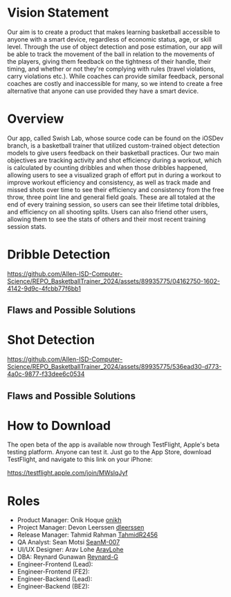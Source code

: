 # Vision Statement

Our aim is to create a product that makes learning basketball accessible to anyone with a smart device, regardless of economic status, age, or skill level. Through the use of object detection and pose estimation, our app will be able to track the movement of the ball in relation to the movements of the players, giving them feedback on the tightness of their handle, their timing, and whether or not they're complying with rules (travel violations, carry violations etc.). While coaches can provide similar feedback, personal coaches are costly and inaccessible for many, so we intend to create a free alternative that anyone can use provided they have a smart device.

# Overview

Our app, called Swish Lab, whose source code can be found on the iOSDev branch, is a basketball trainer that utilized custom-trained object detection models to give users feedback on their basketball practices. Our two main objectives are tracking activity and shot efficiency during a workout, which is calculated by counting dribbles and when those dribbles happened, allowing users to see a visualized graph of effort put in during a workout to improve workout efficiency and consistency, as well as track made and missed shots over time to see their efficiency and consistency from the free throw, three point line and general field goals. These are all totaled at the end of every training session, so users can see their lifetime total dribbles, and efficiency on all shooting splits. Users can also friend other users, allowing them to see the stats of others and their most recent training session stats.

# Dribble Detection


https://github.com/Allen-ISD-Computer-Science/REPO_BasketballTrainer_2024/assets/89935775/04162750-1602-4142-9d9c-4fcbb77f6bb1


## Flaws and Possible Solutions ##

# Shot Detection


https://github.com/Allen-ISD-Computer-Science/REPO_BasketballTrainer_2024/assets/89935775/536ead30-d773-4a0c-9877-f33dee6c0534


## Flaws and Possible Solutions ##

# How to Download

The open beta of the app is available now through TestFlight, Apple's beta testing platform. Anyone can test it. Just go to the App Store, download TestFlight, and navigate to this link on your iPhone: 

https://testflight.apple.com/join/MWslqJyf
 
# Roles

- Product Manager: Onik Hoque [onikh](https://www.codermerlin.com/users/onik-hoque/Digital%20Portfolio/index.html)
- Project Manager: Devon Leerssen [dleerssen](https://www.codermerlin.com/users/devon-leerssen/Digital%20Portfolio/index.html)
- Release Manager: Tahmid Rahman [TahmidR2456](https://www.codermerlin.com/users/tahmid-rahman/Digital%20Portfolio/index.html)
- QA Analyst: Sean Motsi [SeanM-007](https://codermerlin.academy/users/sean-motsi/Digital%20Portfolio) 
- UI/UX Designer: Arav Lohe [AravLohe](https://codermerlin.academy/users/arav-lohe/Digital%20Portfolio/index.html)
- DBA: Reynard Gunawan [Reynard-G](https://codermerlin.academy/users/reynard-gunawan/Digital%20Portfolio/index.html)
- Engineer-Frontend (Lead):
- Engineer-Frontend (FE2):
- Engineer-Backend (Lead):
- Engineer-Backend (BE2):
